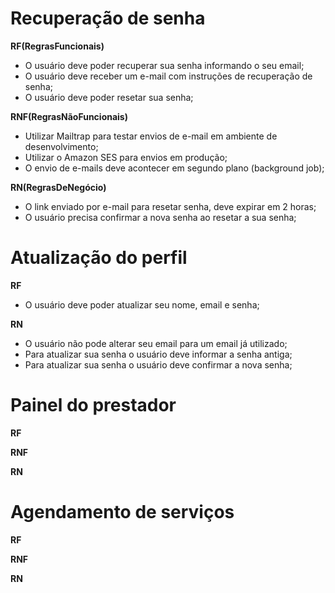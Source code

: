 # Recuperação de senha

**RF(RegrasFuncionais)**

- O usuário deve poder recuperar sua senha informando o seu email;
- O usuário deve receber um e-mail com instruções de recuperação de senha;
- O usuário deve poder resetar sua senha;

**RNF(RegrasNãoFuncionais)**

- Utilizar Mailtrap para testar envios de e-mail em ambiente de desenvolvimento;
- Utilizar o Amazon SES para envios em produção;
- O envio de e-mails deve acontecer em segundo plano (background job);

**RN(RegrasDeNegócio)**

- O link enviado por e-mail para resetar senha, deve expirar em 2 horas;
- O usuário precisa confirmar a nova senha ao resetar a sua senha;

# Atualização do perfil

**RF**

- O usuário deve poder atualizar seu nome, email e senha;

**RN**

- O usuário não pode alterar seu email para um email já utilizado;
- Para atualizar sua senha o usuário deve informar a senha antiga;
- Para atualizar sua senha o usuário deve confirmar a nova senha;


# Painel do prestador

**RF**

**RNF**

**RN**

# Agendamento de serviços

**RF**

**RNF**

**RN**
